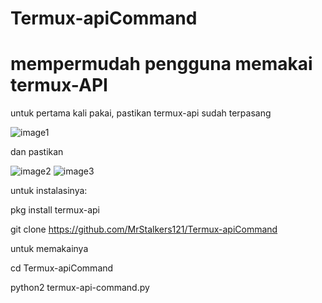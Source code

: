 # Termux-apiCommand

# mempermudah pengguna memakai termux-API

untuk pertama kali pakai, pastikan termux-api sudah terpasang

![image1](https://preview.ibb.co/cPkRwo/Screenshot_2018_07_14_13_51_53_752_com_android_vending.png)

dan pastikan

![image2](https://preview.ibb.co/niVgU8/Screenshot_2018_07_12_10_47_46_599_com_miui_securitycenter.png)
![image3](https://preview.ibb.co/dat1U8/Screenshot_2018_07_12_10_47_22_693_com_google_android_packageinstaller.png)

untuk instalasinya:

pkg install termux-api 

git clone https://github.com/MrStalkers121/Termux-apiCommand

untuk memakainya

cd Termux-apiCommand

python2 termux-api-command.py
